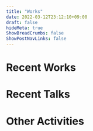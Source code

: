 ```yaml
---
title: "Works"
date: 2022-03-12T23:12:10+09:00
draft: false
hideMeta: true
ShowBreadCrumbs: false
ShowPostNavLinks: false
---
```


# Recent Works

# Recent Talks

# Other Activities


